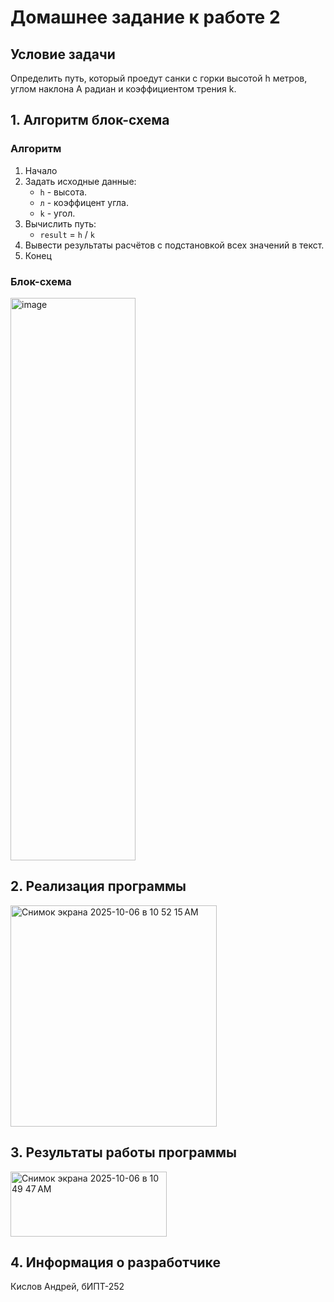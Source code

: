 # Домашнее задание к работе 2 #
## Условие задачи ##
Определить путь, который проедут санки с горки высотой h метров, углом наклона А радиан и коэффициентом трения k.
## 1. Алгоритм блок-схема ##
### Алгоритм ###
1. Начало
2. Задать исходные данные:
   * ``` h ``` - высота.
   * ``` л ``` - коэффицент угла.
   * ``` k ``` - угол.
3. Вычислить путь:
   * ``` result ``` = ``` h ``` / ``` k ```
4. Вывести результаты расчётов с подстановкой всех значений в текст.
5. Конец
### Блок-схема ###
<img width="200" height="900" alt="image" src="https://github.com/user-attachments/assets/0e25f4cc-7afb-405b-b8f4-109af9ddb836" />


## 2. Реализация программы ##
<img width="330" height="354" alt="Снимок экрана 2025-10-06 в 10 52 15 AM" src="https://github.com/user-attachments/assets/5e04b092-e9eb-4e1c-b108-32d58d551e4f" />


## 3. Результаты работы программы ##
<img width="250" height="104" alt="Снимок экрана 2025-10-06 в 10 49 47 AM" src="https://github.com/user-attachments/assets/7e0a8465-ab8f-4c22-8d56-2c20b0ea532f" />

## 4. Информация о разработчике ##
Кислов Андрей, бИПТ-252
